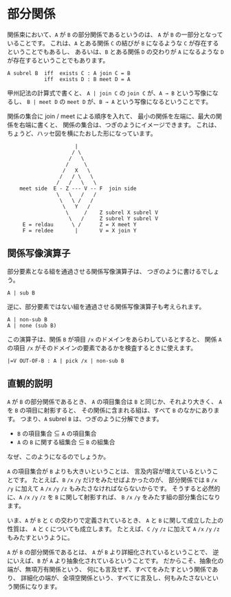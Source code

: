 # 部分関係

関係束において、`A` が `B` の部分関係であるというのは、
`A` が `B` の一部分となっていることです。
これは、`A` とある関係 `C` の結びが `B` になるような
`C` が存在するということでもあるし、
あるいは、`B` とある関係 `D` の交わりが `A` になるような
`D` が存在するということでもあります。

    A subrel B  iff  exists C : A join C = B
                iff  exists D : B meet D = A

甲州記法の計算式で書くと、
`A | join C` の `join C` が、`A → B` という写像になるし、
`B | meet D` の `meet D` が、`B → A` という写像になるということです。

関係の集合に join / meet による順序を入れて、
最小の関係を左端に、最大の関係を右端に書くと、
関係の集合は、つぎのようにイメージできます。
これは、ちょうど、ハッセ図を横にたおした形になっています。

                          |
                         / \
                        /   \
                       /     \
                      /   X   \
                     /   / \   \
                    /   /   \   \
        meet side  E - Z --- V -- F  join side
                    \   \   /   /
                     \   \ /   /
                      \   Y   /
                       \     /    Z subrel X subrel V
                        \   /     Z subrel Y subrel V
         E = reldau      \ /      Z = X meet Y
         F = reldee       |       V = X join Y




## 関係写像演算子

部分要素となる組を通過させる関係写像演算子は、
つぎのように書けるでしょう。

    A | sub B

逆に、部分要素ではない組を通過させる関係写像演算子も考えられます。

    A | non-sub B
    A | none (sub B)

この演算子は、関係 `B` が項目 `/x` のドメインをあらわしているとすると、
関係 `A` の項目 `/x` がそのドメインの要素であるかを検査するときに使えます。

    |=V OUT-OF-B : A | pick /x | non-sub B



## 直観的説明

`A` が `B` の部分関係であるとき、
`A` の項目集合は `B` と同じか、それより大きく、
`A` を `B` の項目に射影すると、
その関係に含まれる組は、すべて `B` のなかにあります。
つまり、`A` subrel `B` は、つぎのように分解できます。

 - `B` の項目集合 ⊆ `A` の項目集合
 - `A` の `B` に関する組集合 ⊆ `B` の組集合

なぜ、このようになるのでしょうか。

`A` の項目集合が `B` よりも大きいということは、
言及内容が増えているということです。
たとえば、`B` `/x` `/y` だけをみたせばよかったのが、
部分関係では `B` `/x` `/y` に加えて `A` `/x` `/y` `/z`
もみたさなければならないからです。
そうすると必然的に、`A` `/x` `/y` `/z` を `B` に関して射影すれば、
`B` `/x` `/y` をみたす組の部分集合になります。

いま、`A` が `B` と `C` の交わりで定義されているとき、
`A` と `B` に関して成立した上の性質は、
`A` と `C` についても成立します。
たとえば、`C` `/y` `/z` に加えて `A` `/x` `/y` `/z` もみたすというように。

`A` が `B` の部分関係であるとは、
`A` が `B` より詳細化されているということで、
逆にいえば、`B` が `A` より抽象化されているということです。
だからこそ、抽象化の端が、無項万有関係という、
何にも言及せず、すべてをみたすという関係であり、
詳細化の端が、全項空関係という、すべてに言及し、何もみたさないという関係になります。

